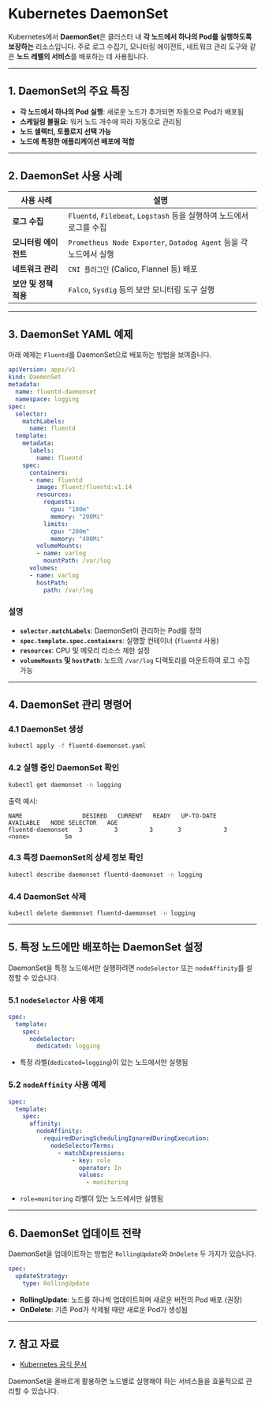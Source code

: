 # Kubernetes DaemonSet

Kubernetes에서 **DaemonSet**은 클러스터 내 **각 노드에서 하나의 Pod를 실행하도록 보장하는** 리소스입니다. 주로 로그 수집기, 모니터링 에이전트, 네트워크 관리 도구와 같은 **노드 레벨의 서비스**를 배포하는 데 사용됩니다.

---

## 1. DaemonSet의 주요 특징

- **각 노드에서 하나의 Pod 실행**: 새로운 노드가 추가되면 자동으로 Pod가 배포됨
- **스케일링 불필요**: 워커 노드 개수에 따라 자동으로 관리됨
- **노드 셀렉터, 토폴로지 선택 가능**
- **노드에 특정한 애플리케이션 배포에 적합**

---

## 2. DaemonSet 사용 사례

| 사용 사례 | 설명 |
|-----------|------|
| **로그 수집** | `Fluentd`, `Filebeat`, `Logstash` 등을 실행하여 노드에서 로그를 수집 |
| **모니터링 에이전트** | `Prometheus Node Exporter`, `Datadog Agent` 등을 각 노드에서 실행 |
| **네트워크 관리** | `CNI 플러그인` (Calico, Flannel 등) 배포 |
| **보안 및 정책 적용** | `Falco`, `Sysdig` 등의 보안 모니터링 도구 실행 |

---

## 3. DaemonSet YAML 예제

아래 예제는 `Fluentd`를 DaemonSet으로 배포하는 방법을 보여줍니다.

```yaml
apiVersion: apps/v1
kind: DaemonSet
metadata:
  name: fluentd-daemonset
  namespace: logging
spec:
  selector:
    matchLabels:
      name: fluentd
  template:
    metadata:
      labels:
        name: fluentd
    spec:
      containers:
      - name: fluentd
        image: fluent/fluentd:v1.14
        resources:
          requests:
            cpu: "100m"
            memory: "200Mi"
          limits:
            cpu: "200m"
            memory: "400Mi"
        volumeMounts:
        - name: varlog
          mountPath: /var/log
      volumes:
      - name: varlog
        hostPath:
          path: /var/log
```

### 설명
- **`selector.matchLabels`**: DaemonSet이 관리하는 Pod를 정의
- **`spec.template.spec.containers`**: 실행할 컨테이너 (`fluentd` 사용)
- **`resources`**: CPU 및 메모리 리소스 제한 설정
- **`volumeMounts` 및 `hostPath`**: 노드의 `/var/log` 디렉토리를 마운트하여 로그 수집 가능

---

## 4. DaemonSet 관리 명령어

### 4.1 DaemonSet 생성
```bash
kubectl apply -f fluentd-daemonset.yaml
```

### 4.2 실행 중인 DaemonSet 확인
```bash
kubectl get daemonset -n logging
```
출력 예시:
```
NAME                 DESIRED   CURRENT   READY   UP-TO-DATE   AVAILABLE   NODE SELECTOR   AGE
fluentd-daemonset   3         3         3       3            3           <none>          5m
```

### 4.3 특정 DaemonSet의 상세 정보 확인
```bash
kubectl describe daemonset fluentd-daemonset -n logging
```

### 4.4 DaemonSet 삭제
```bash
kubectl delete daemonset fluentd-daemonset -n logging
```

---

## 5. 특정 노드에만 배포하는 DaemonSet 설정

DaemonSet을 특정 노드에서만 실행하려면 `nodeSelector` 또는 `nodeAffinity`를 설정할 수 있습니다.

### **5.1 `nodeSelector` 사용 예제**
```yaml
spec:
  template:
    spec:
      nodeSelector:
        dedicated: logging
```
- 특정 라벨(`dedicated=logging`)이 있는 노드에서만 실행됨

### **5.2 `nodeAffinity` 사용 예제**
```yaml
spec:
  template:
    spec:
      affinity:
        nodeAffinity:
          requiredDuringSchedulingIgnoredDuringExecution:
            nodeSelectorTerms:
              - matchExpressions:
                  - key: role
                    operator: In
                    values:
                      - monitoring
```
- `role=monitoring` 라벨이 있는 노드에서만 실행됨

---

## 6. DaemonSet 업데이트 전략

DaemonSet을 업데이트하는 방법은 `RollingUpdate`와 `OnDelete` 두 가지가 있습니다.

```yaml
spec:
  updateStrategy:
    type: RollingUpdate
```
- **RollingUpdate**: 노드를 하나씩 업데이트하며 새로운 버전의 Pod 배포 (권장)
- **OnDelete**: 기존 Pod가 삭제될 때만 새로운 Pod가 생성됨

---

## 7. 참고 자료
- [Kubernetes 공식 문서](https://kubernetes.io/docs/concepts/workloads/controllers/daemonset/)

DaemonSet을 올바르게 활용하면 노드별로 실행해야 하는 서비스들을 효율적으로 관리할 수 있습니다.

